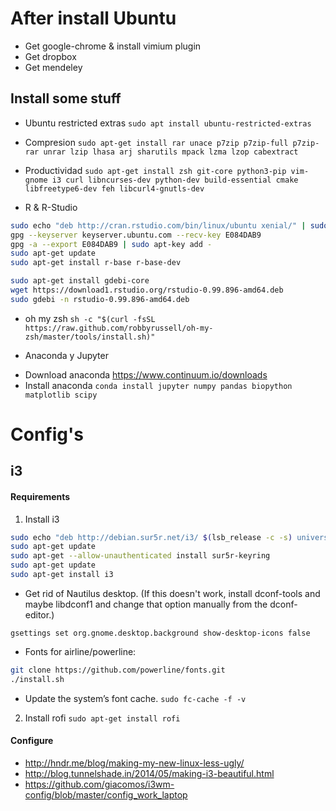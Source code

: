 # After install Ubuntu

* Get google-chrome & install vimium plugin
* Get dropbox
* Get mendeley

## Install some stuff
* Ubuntu restricted extras
`sudo apt install ubuntu-restricted-extras`

* Compresion
`sudo apt-get install rar unace p7zip p7zip-full p7zip-rar unrar lzip lhasa arj sharutils mpack lzma lzop cabextract`

* Productividad
`sudo apt-get install zsh git-core python3-pip vim-gnome i3 curl libncurses-dev python-dev build-essential cmake libfreetype6-dev feh libcurl4-gnutls-dev`

* R & R-Studio
```bash
sudo echo "deb http://cran.rstudio.com/bin/linux/ubuntu xenial/" | sudo tee -a /etc/apt/sources.list
gpg --keyserver keyserver.ubuntu.com --recv-key E084DAB9
gpg -a --export E084DAB9 | sudo apt-key add -
sudo apt-get update
sudo apt-get install r-base r-base-dev

sudo apt-get install gdebi-core
wget https://download1.rstudio.org/rstudio-0.99.896-amd64.deb
sudo gdebi -n rstudio-0.99.896-amd64.deb
```

* oh my zsh
`sh -c "$(curl -fsSL https://raw.github.com/robbyrussell/oh-my-zsh/master/tools/install.sh)"`

* Anaconda y Jupyter
- Download anaconda https://www.continuum.io/downloads
- Install anaconda
`conda install jupyter numpy pandas biopython matplotlib scipy`

# Config's

## i3

#### Requirements

1. Install i3
```bash
sudo echo "deb http://debian.sur5r.net/i3/ $(lsb_release -c -s) universe" >> /etc/apt/sources.list
sudo apt-get update
sudo apt-get --allow-unauthenticated install sur5r-keyring
sudo apt-get update
sudo apt-get install i3
```

* Get rid of Nautilus desktop. (If this doesn't work, install dconf-tools and maybe libdconf1 and change that option manually from the dconf-editor.)

`gsettings set org.gnome.desktop.background show-desktop-icons false`

* Fonts for airline/powerline:
```bash
git clone https://github.com/powerline/fonts.git
./install.sh
``` 

* Update the system’s font cache.
`sudo fc-cache -f -v`

2. Install rofi
`sudo apt-get install rofi`

#### Configure
* http://hndr.me/blog/making-my-new-linux-less-ugly/
* http://blog.tunnelshade.in/2014/05/making-i3-beautiful.html
* https://github.com/giacomos/i3wm-config/blob/master/config_work_laptop
